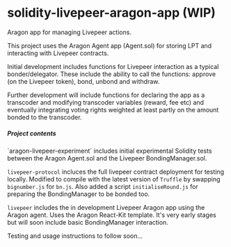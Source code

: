 # solidity-livepeer-aragon-app (WIP)
Aragon app for managing Livepeer actions.

This project uses the Aragon Agent app (Agent.sol) for storing LPT and interacting with Livepeer contracts. 

Initial development includes functions for Livepeer interaction as a typical bonder/delegator. These include the ability to call the functions: approve (on the Livepeer token), bond, unbond and withdraw.

Further development will include functions for declaring the app as a transcoder and modifying transcoder variables (reward, fee etc) and eventually integrating voting rights weighted at least partly on the amount bonded to the transcoder.

<h5>Project contents</h5>
`aragon-livepeer-experiment` includes initial experimental Solidity tests between the Aragon Agent.sol and the Livepeer BondingManager.sol.  

`livepeer-protocol` incluces the full livepeer contract deployment for testing locally. Modified to compile with the latest version of `Truffle` by swapping `bignumber.js` for `bn.js`. Also added a script `initialiseRound.js` for preparing the BondingManager to be bonded too.  

`livepeer` includes the in development Livepeer Aragon app using the Aragon agent. Uses the Aragon React-Kit template. It's very early stages but will soon include basic BondingManager interaction.  

Testing and usage instructions to follow soon...
